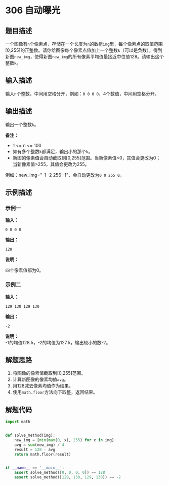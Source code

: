 # 306 自动曝光

## 题目描述

一个图像有`n`个像素点，存储在一个长度为`n`的数组`img`里，每个像素点的取值范围[0,255]的正整数。请你给图像每个像素点值加上一个整数`k`（可以是负数），得到新图`new_img`，使得新图`new_img`的所有像素平均值最接近中位值128。请输出这个整数`k`。

## 输入描述

输入`n`个整数，中间用空格分开，例如：`0 0 0 0`，4个数值，中间用空格分开。

## 输出描述

输出一个整数`k`。  

**备注：**
- 1 <= n <= 100
- 如有多个整数`k`都满足，输出小的那个`k`。
- 新图的像素值会自动截取到[0,255]范围。当新像素值<0，其值会更改为0；当新像素值>255，其值会更改为255。

例如：new_img="-1 -2 256 -1"，会自动更改为`0 0 255 0`。

## 示例描述

### 示例一

**输入：**
```text
0 0 0 0
```

**输出：**
```text
128
```

**说明：**  

四个像素值都为0。

### 示例二

**输入：**
```text
129 130 129 130
```

**输出：**
```text
-2
```

**说明：**  
-1的均值128.5，-2的均值为127.5，输出较小的数-2。

## 解题思路

1. 将图像的像素值截取到[0,255]范围。
2. 计算新图像的像素均值`avg`。
3. 用128减去像素均值作为结果。
4. 使用`math.floor`方法向下取整，返回结果。

## 解题代码

```python
import math


def solve_method(img):
    new_img = [min(max(0, x), 255) for x in img]
    avg = sum(new_img) / 4
    result = 128 - avg
    return math.floor(result)


if __name__ == '__main__':
    assert solve_method([0, 0, 0, 0]) == 128
    assert solve_method([129, 130, 129, 130]) == -2
```